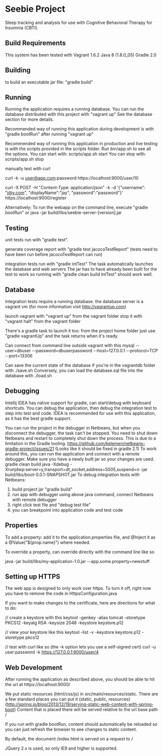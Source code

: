 Seebie Project
====

Sleep tracking and analysis for use with Cognitive Behavioral Therapy for Insomnia (CBTI).

## Build Requirements

This system has been tested with
Vagrant 1.6.2
Java 8 (1.8.0_05)
Gradle 2.0

## Building

to build an executable jar file: "gradle build"

## Running

Running the application requires a running database.
You can run the database distributed with this project with "vagrant up"
See the database section for more details.

Recommended way of running this application during development is with "gradle bootRun" after running "vagrant up"

Recommended way of running this application in production and live testing is with the scripts provided in the scripts folder.
Run bin/app.sh to see all the options.
You can start with: scripts/app.sh start
You can stop with:  scripts/app.sh stop


manually test with curl

curl -k -u user@app.com:password https://localhost:9000/user/10

curl -X POST -H "Content-Type: application/json" -k -d '{"username": "j@y.com", "displayName":"jay", "password":"password"}' https://localhost:9000/register

Alternatively: To run the webapp on the command line, execute "gradle bootRun"
or java -jar build/libs/seebie-server-[version].jar

## Testing

unit tests run with "gradle test".

generate coverage report with "gradle test jacocoTestReport"
(tests need to have been run before jacocoTestReport can run)

integration tests run with "gradle intTest"
The task automatically launches the database and web servers
The jar has to have already been built for the test to work
so running with "gradle clean build intTest" should work well.

## Database

integration tests require a running database. the database server is a vagrant vm
(for more information visit http://vagrantup.com)

launch vagrant with "vagrant up" from the vagrant folder
stop it with "vagrant halt" from the vagrant folder

There's a gradle task to launch it too:
from the project home folder just use "gradle vagrantUp"
and the task returns when it's ready.

Can connect from command line outside vagrant with this
mysql --user=dbuser --password=dbuserpassword --host=127.0.0.1 --protocol=TCP --port=13306

Can save the current state of the database if you're in the vagrantdb folder with ./save.sh
Conversely, you can load the database.sql file into the database with ./load.sh

## Debugging

Intellij IDEA has native support for gradle, can start/debug with keyboard shortcuts.
You can debug the application, then debug the integration test to step into test and code.
IDEA is recommended for use with this application, as it has the best gradle support.

You can run the project in the debugger in Netbeans, but when you disconnect the
debugger, the task can't be stopped. You need to shut down Netbeans and restart
to completely shut down the process. This is due to a limitation in the Gradle tooling.
https://github.com/kelemen/netbeans-gradle-project/issues/21
(Looks like it should be fixed in gradle 2.1)
To work around this, you can run the application and connect with a remote debugger.
Make sure you have a newly built jar so your changes are used.
gradle clean build
java -Xdebug -Xrunjdwp:server=y,transport=dt_socket,address=5005,suspend=n -jar build/libs/boot-0.0.1-SNAPSHOT.jar
To debug integration tests with Netbeans:
1) build project jar "gradle build" 
2) run app with debugger using above java command, connect Netbeans with remote debugger
3) right click test file and "debug test file"
4) you can breakpoint into application code and test code


## Properties

To add a property:
add it to the application.properties file, and @Inject it as a @Value("${prop.name}") where needed.

To override a property, can override directly with the command line like so

java -jar build/libs/my-application-1.0.jar --app.some.property=newstuff


## Setting up HTTPS

The web app is designed to only work over https. To turn it off, right now
you have to remove the code in HttpsConfiguration.java

If you want to make changes to the certificate, here are directions for what to do:

// create a keystore with this
keytool -genkey -alias tomcat -storetype PKCS12 -keyalg RSA -keysize 2048 -keystore keystore.p12

// view your keystore like this
keytool -list -v -keystore keystore.p12 -storetype pkcs12

// test with curl like so (the -k option lets you use a self-signed cert)
curl -u user:password -k https://127.0.0.1:9000/user/4


## Web Development

After running the application as described above, you should be able to hit the url at
https://localhost:9000/

We put static resources (html/css/js) in src/main/resources/static.
There are a few standard places you can put it (static, public, resources)
(http://spring.io/blog/2013/12/19/serving-static-web-content-with-spring-boot)
Content that is placed there will be served relative to the url base path /

If you run with gradle bootRun, content should automatically be reloaded
so you can just refresh the browser to see changes to static content.

By default, the document /index.html is served on a request to /

JQuery 2.x is used, so only IE9 and higher is supported.



